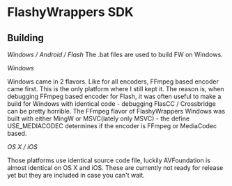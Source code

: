 # FlashyWrappers SDK

Building
--------

*Windows / Android / Flash*
The .bat files are used to build FW on Windows.

*Windows*

Windows came in 2 flavors. Like for all encoders, FFmpeg based encoder came first. This is the only platform where I still kept it. The reason is, when debugging FFmpeg based encoder for Flash, 
it was often useful to make a build for Windows with identical code - debugging FlasCC / Crossbridge can be pretty horrible. The FFmpeg flavor of FlashyWrappers Windows was built with either MingW
 or MSVC(lately only MSVC) - the define USE_MEDIACODEC determines if the encoder is FFmpeg or MediaCodec based.

*OS X / iOS*

Those platforms use identical source code file, luckily AVFoundation is almost identical on OS X and iOS. These are currently not ready for release yet but they are included in case you can't wait.